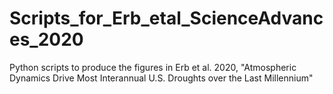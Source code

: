 # Scripts_for_Erb_etal_ScienceAdvances_2020
Python scripts to produce the figures in Erb et al. 2020, "Atmospheric Dynamics Drive Most Interannual U.S. Droughts over the Last Millennium"
